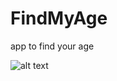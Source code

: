 # FindMyAge
app to find your age

![alt text](https://github.com/[HeshamFawzy]/[FindMyAge]/blob/[master]/ScreenShot.png?raw=true)
